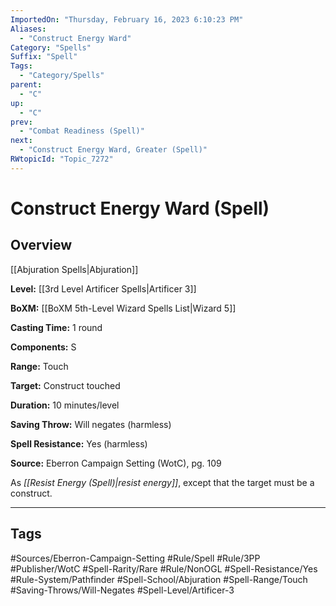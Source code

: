 ```yaml
---
ImportedOn: "Thursday, February 16, 2023 6:10:23 PM"
Aliases:
  - "Construct Energy Ward"
Category: "Spells"
Suffix: "Spell"
Tags:
  - "Category/Spells"
parent:
  - "C"
up:
  - "C"
prev:
  - "Combat Readiness (Spell)"
next:
  - "Construct Energy Ward, Greater (Spell)"
RWtopicId: "Topic_7272"
---
```

# Construct Energy Ward (Spell)
## Overview
[[Abjuration Spells|Abjuration]]

**Level:** [[3rd Level Artificer Spells|Artificer 3]]

**BoXM:** [[BoXM 5th-Level Wizard Spells List|Wizard 5]]

**Casting Time:** 1 round

**Components:** S

**Range:** Touch

**Target:** Construct touched

**Duration:** 10 minutes/level

**Saving Throw:** Will negates (harmless)

**Spell Resistance:** Yes (harmless)

**Source:** Eberron Campaign Setting (WotC), pg. 109

As *[[Resist Energy (Spell)|resist energy]]*, except that the target must be a construct.


---
## Tags
#Sources/Eberron-Campaign-Setting #Rule/Spell #Rule/3PP #Publisher/WotC #Spell-Rarity/Rare #Rule/NonOGL #Spell-Resistance/Yes #Rule-System/Pathfinder #Spell-School/Abjuration #Spell-Range/Touch #Saving-Throws/Will-Negates #Spell-Level/Artificer-3

